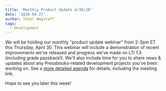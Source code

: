 ```yaml
---
title: 'Monthly Product Update 4/30/20'
date: '2020-04-27'
author: Steel Wagstaff
tags:
  - Development
---
```


We will be holding our monthly "product update webinar" from 2-3pm ET this Thursday,
April 30. This webinar will include a demonstration of recent improvements we’ve released
and progress we’ve made on LTI 1.3 (including grade passback!). We'll also include time
for you to share news & updates about any Pressbooks-related development projects you’ve
been working on. See a
[more detailed agenda](https://docs.google.com/document/d/1BcvX0V-iDi6fJO_W8pHVOL_lec_9OTXujAfw6tFpZlQ/edit?usp=sharing)
for details, including the meeting link.

Hope to see you later this week!
